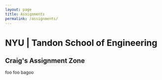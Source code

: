 ```yaml
---
layout: page
title: Assignments
permalink: /assignments/
---
```


# NYU | Tandon School of Engineering

## Craig's Assignment Zone

foo foo bagoo